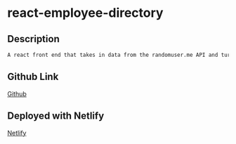 # react-employee-directory

## Description
```md
A react front end that takes in data from the randomuser.me API and turns it into an employee directory.
```
## Github Link
[Github](https://github.com/bhfreeman/react-employee-directory)

## Deployed with Netlify
[Netlify](https://epic-lamport-dceeea.netlify.app)